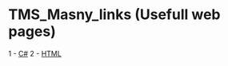 # TMS_Masny_links (Usefull web pages)

1 - [C#](https://github.com/Hamidalion/TMS_Masny_links/blob/master/Docs/C#.md)
2 - [HTML](https://github.com/Hamidalion/TMS_Masny_links/blob/master/Docs/html.md)

